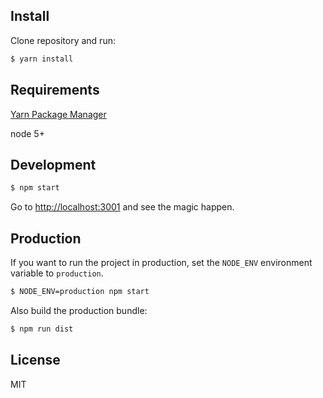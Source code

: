## Install

Clone repository and run:

```sh
$ yarn install
```

## Requirements

[Yarn Package Manager](https://yarnpkg.com/en/docs/install)

node 5+

## Development

```sh
$ npm start
```

Go to [http://localhost:3001](http://localhost:3001) and see the magic happen.

## Production

If you want to run the project in production, set the `NODE_ENV` environment variable to `production`.

```sh
$ NODE_ENV=production npm start
```

Also build the production bundle:

```sh
$ npm run dist
```

## License

MIT